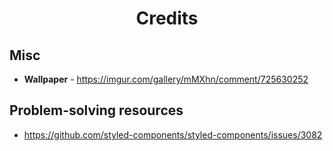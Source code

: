 <div>
<h1 align=center>Credits</h1>
</div>

## Misc

- **Wallpaper** - https://imgur.com/gallery/mMXhn/comment/725630252

## Problem-solving resources

- https://github.com/styled-components/styled-components/issues/3082